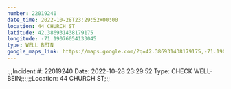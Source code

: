 ```yaml
---
number: 22019240
date_time: 2022-10-28T23:29:52+00:00
location: 44 CHURCH ST
latitude: 42.386931438179175
longitude: -71.19076054133045
type: WELL BEIN
google_maps_link: https://maps.google.com/?q=42.386931438179175,-71.19076054133045
---
```


;;;Incident #: 22019240   Date: 2022-10-28 23:29:52   Type: CHECK WELL-BEIN;;;;;;Location: 44 CHURCH ST;;;
